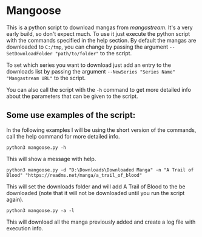 # Mangoose
This is a python script to download mangas from _mangastream_.
It's a very early build, so don't expect much.
To use it just execute the python script with the commands specified in the 
help section.
By default the mangas are downloaded to `C:/tmp`, you can change by passing the
argument `--SetDownloadFolder "path/to/folder"` to the script.

To set which series you want to download just add an entry to the downloads list
by passing the argument `--NewSeries "Series Name" "Mangastream URL"` to the 
script.

You can also call the script with the `-h` command to get more detailed info 
about the parameters that can be given to the script.

## Some use examples of the script:
In the following examples I will be using the short version of the commands, 
call the help command for more detailed info.
```
python3 mangoose.py -h
```
This will show a message with help.
```
python3 mangoose.py -d "D:\Downloads\Downloaded Manga" -n "A Trail of Blood" "https://readms.net/manga/a_trail_of_blood"
```
This will set the downloads folder and will add A Trail of Blood to the be 
downloaded (note that it will not be downloaded until you run the script again).
```
python3 mangoose.py -a -l
```
This will download all the manga previously added and create a log file with 
execution info.